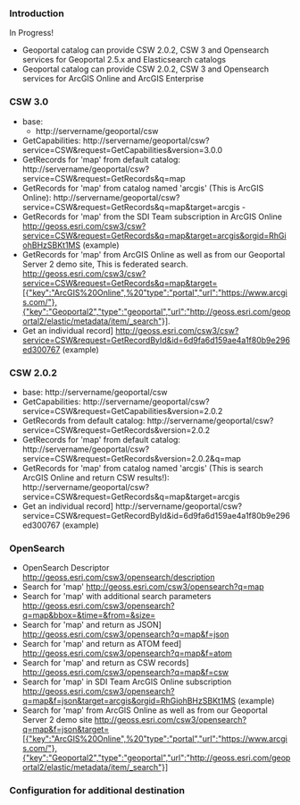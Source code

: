 ### Introduction

In Progress!

  - Geoportal catalog can provide CSW 2.0.2, CSW 3 and Opensearch services for Geoportal 2.5.x and Elasticsearch catalogs
  - Geoportal catalog can provide CSW 2.0.2, CSW 3 and Opensearch services for ArcGIS Online and ArcGIS Enterprise 

### CSW 3.0

- base: 
  * http://servername/geoportal/csw
- GetCapabilities: http://servername/geoportal/csw?service=CSW&request=GetCapabilities&version=3.0.0
- GetRecords for 'map' from default catalog: http://servername/geoportal/csw?service=CSW&request=GetRecords&q=map
- GetRecords for 'map' from catalog named 'arcgis' (This is ArcGIS Online):
	http://servername/geoportal/csw?service=CSW&request=GetRecords&q=map&target=arcgis - 
- GetRecords for 'map' from the SDI Team subscription in ArcGIS Online 
	http://geoss.esri.com/csw3/csw?service=CSW&request=GetRecords&q=map&target=arcgis&orgid=RhGiohBHzSBKt1MS (example)
- GetRecords for 'map' from ArcGIS Online as well as from our Geoportal Server 2 demo site, This is federated search.	
	http://geoss.esri.com/csw3/csw?service=CSW&request=GetRecords&q=map&target=[{"key":"ArcGIS%20Online",%20"type":"portal","url":"https://www.arcgis.com/"},{"key":"Geoportal2","type":"geoportal","url":"http://geoss.esri.com/geoportal2/elastic/metadata/item/_search"}]. 
- Get an individual record]
	http://geoss.esri.com/csw3/csw?service=CSW&request=GetRecordById&id=6d9fa6d159ae4a1f80b9e296ed300767 (example)

### CSW 2.0.2

- base: http://servername/geoportal/csw
- GetCapabilities: 
	http://servername/geoportal/csw?service=CSW&request=GetCapabilities&version=2.0.2
- GetRecords from default catalog: 
	http://servername/geoportal/csw?service=CSW&request=GetRecords&version=2.0.2
- GetRecords for 'map' from default catalog: 
	http://servername/geoportal/csw?service=CSW&request=GetRecords&version=2.0.2&q=map
- GetRecords for 'map' from catalog named 'arcgis' (This is search ArcGIS Online and return CSW results!):
	http://servername/geoportal/csw?service=CSW&request=GetRecords&q=map&target=arcgis
- Get an individual record]
	http://servername/geoportal/csw?service=CSW&request=GetRecordById&id=6d9fa6d159ae4a1f80b9e296ed300767 (example)
	
### OpenSearch

- OpenSearch Descriptor
	http://geoss.esri.com/csw3/opensearch/description
- Search for 'map'
	http://geoss.esri.com/csw3/opensearch?q=map
- Search for 'map' with additional search parameters
	http://geoss.esri.com/csw3/opensearch?q=map&bbox=&time=&from=&size=
- Search for 'map' and return as JSON]
	http://geoss.esri.com/csw3/opensearch?q=map&f=json
- Search for 'map' and return as ATOM feed]
	http://geoss.esri.com/csw3/opensearch?q=map&f=atom
- Search for 'map' and return as CSW records]
	http://geoss.esri.com/csw3/opensearch?q=map&f=csw
- Search for 'map' in SDI Team ArcGIS Online subscription
	http://geoss.esri.com/csw3/opensearch?q=map&f=json&target=arcgis&orgid=RhGiohBHzSBKt1MS (example)
- Search for 'map' from ArcGIS Online as well as from our Geoportal Server 2 demo site
	http://geoss.esri.com/csw3/opensearch?q=map&f=json&target=[{"key":"ArcGIS%20Online",%20"type":"portal","url":"https://www.arcgis.com/"},{"key":"Geoportal2","type":"geoportal","url":"http://geoss.esri.com/geoportal2/elastic/metadata/item/_search"}]

### Configuration for additional destination


